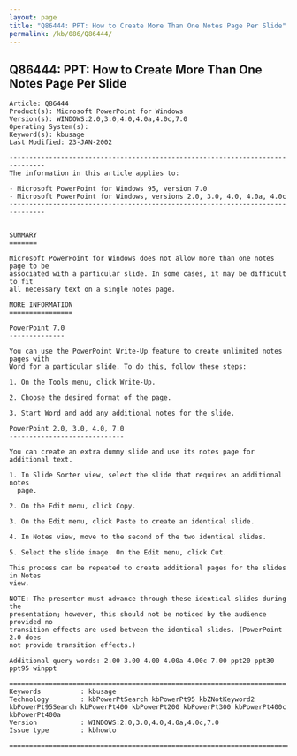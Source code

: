```yaml
---
layout: page
title: "Q86444: PPT: How to Create More Than One Notes Page Per Slide"
permalink: /kb/086/Q86444/
---
```


## Q86444: PPT: How to Create More Than One Notes Page Per Slide

	Article: Q86444
	Product(s): Microsoft PowerPoint for Windows
	Version(s): WINDOWS:2.0,3.0,4.0,4.0a,4.0c,7.0
	Operating System(s): 
	Keyword(s): kbusage
	Last Modified: 23-JAN-2002
	
	-------------------------------------------------------------------------------
	The information in this article applies to:
	
	- Microsoft PowerPoint for Windows 95, version 7.0 
	- Microsoft PowerPoint for Windows, versions 2.0, 3.0, 4.0, 4.0a, 4.0c 
	-------------------------------------------------------------------------------
	
	
	SUMMARY
	=======
	
	Microsoft PowerPoint for Windows does not allow more than one notes page to be
	associated with a particular slide. In some cases, it may be difficult to fit
	all necessary text on a single notes page.
	
	MORE INFORMATION
	================
	
	PowerPoint 7.0
	--------------
	
	You can use the PowerPoint Write-Up feature to create unlimited notes pages with
	Word for a particular slide. To do this, follow these steps:
	
	1. On the Tools menu, click Write-Up.
	
	2. Choose the desired format of the page.
	
	3. Start Word and add any additional notes for the slide.
	
	PowerPoint 2.0, 3.0, 4.0, 7.0
	-----------------------------
	
	You can create an extra dummy slide and use its notes page for additional text.
	
	1. In Slide Sorter view, select the slide that requires an additional notes
	  page.
	
	2. On the Edit menu, click Copy.
	
	3. On the Edit menu, click Paste to create an identical slide.
	
	4. In Notes view, move to the second of the two identical slides.
	
	5. Select the slide image. On the Edit menu, click Cut.
	
	This process can be repeated to create additional pages for the slides in Notes
	view.
	
	NOTE: The presenter must advance through these identical slides during the
	presentation; however, this should not be noticed by the audience provided no
	transition effects are used between the identical slides. (PowerPoint 2.0 does
	not provide transition effects.)
	
	Additional query words: 2.00 3.00 4.00 4.00a 4.00c 7.00 ppt20 ppt30 ppt95 winppt
	
	======================================================================
	Keywords          : kbusage 
	Technology        : kbPowerPtSearch kbPowerPt95 kbZNotKeyword2 kbPowerPt95Search kbPowerPt400 kbPowerPt200 kbPowerPt300 kbPowerPt400c kbPowerPt400a
	Version           : WINDOWS:2.0,3.0,4.0,4.0a,4.0c,7.0
	Issue type        : kbhowto
	
	=============================================================================
	
